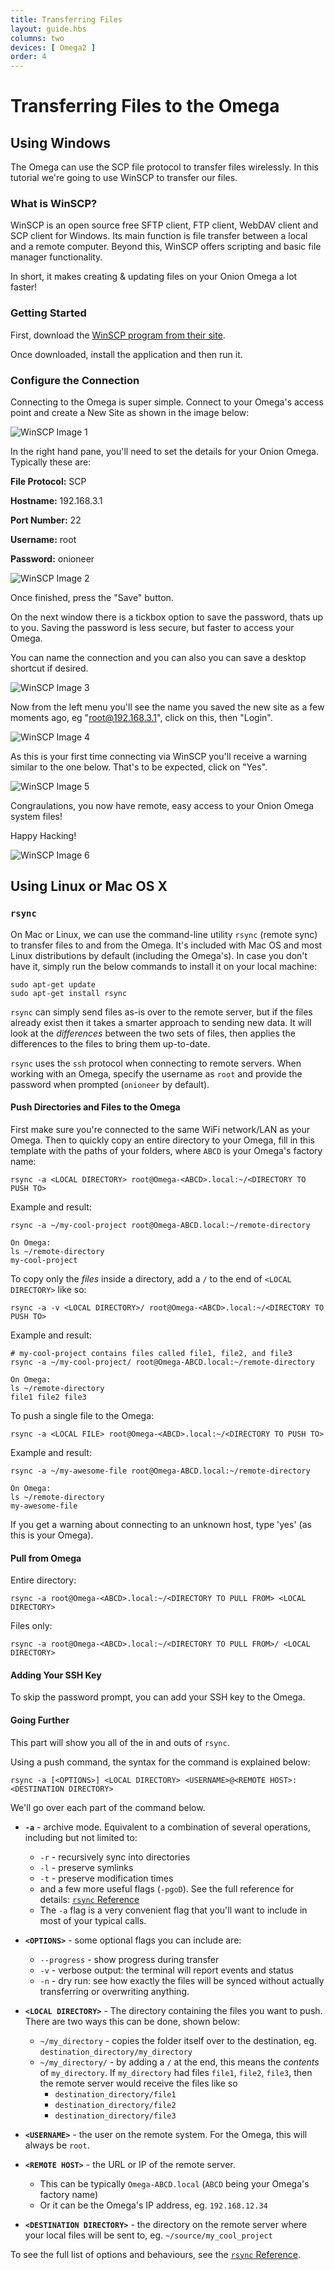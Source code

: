 ```yaml
---
title: Transferring Files
layout: guide.hbs
columns: two
devices: [ Omega2 ]
order: 4
---
```


# Transferring Files to the Omega

[//]: # (brief intro of how the Omega has it's own Filesystem and why it might be useful to be able to transfer files easily back and forth)


## Using Windows

[//]: # (step by step instructions on using WinSCP)
The Omega can use the SCP file protocol to transfer files wirelessly. In this tutorial we're going to use WinSCP to transfer our files.

[//]: # (reminder about apple's bonjour)

### What is WinSCP?

WinSCP is an open source free SFTP client, FTP client, WebDAV client and SCP client for Windows. Its main function is file transfer between a local and a remote computer. Beyond this, WinSCP offers scripting and basic file manager functionality.

In short, it makes creating & updating files on your Onion Omega a lot faster!

### Getting Started

First, download the [WinSCP program from their site](https://winscp.net/eng/download.php).  

Once downloaded, install the application and then run it.

### Configure the Connection

[//]: # (change it so the tutorial is about having the omega connected to a real wifi network)
[//]: # (have a note about how it would be different if connecting to the omega's ap)

Connecting to the Omega is super simple. Connect to your Omega's access point and create a New Site as shown in the image below:

![WinSCP Image 1](./img/onion-omega-winscp-1.png)

In the right hand pane, you'll need to set the details for your Onion Omega. Typically these are:

[//]: # (change this into a table)

**File Protocol:** SCP

**Hostname:** 192.168.3.1

**Port Number:** 22

**Username:** root

**Password:** onioneer

![WinSCP Image 2](./img/onion-omega-winscp-2.png)

Once finished, press the "Save" button.

On the next window there is a tickbox option to save the password, thats up to you. Saving the password is less secure, but faster to access your Omega.

You can name the connection and you can also you can save a desktop shortcut if desired.

![WinSCP Image 3](./img/onion-omega-winscp-3.png)

Now from the left menu you'll see the name you saved the new site as a few moments ago, eg "root@192.168.3.1", click on this, then "Login".

![WinSCP Image 4](./img/onion-omega-winscp-4.png)

As this is your first time connecting via WinSCP you'll receive a warning similar to the one below. That's to be expected, click on "Yes".

![WinSCP Image 5](./img/onion-omega-winscp-5.png)

Congraulations, you now have remote, easy access to your Onion Omega system files!

Happy Hacking!

![WinSCP Image 6](./img/onion-omega-winscp-6.png)

[//]: # (explanation of transferring files back and forth)

## Using Linux or Mac OS X

### `rsync`
[//]: # (step by step instructions on using rsync)

On Mac or Linux, we can use the command-line utility `rsync` (remote sync) to transfer files to and from the Omega. It's included with Mac OS and most Linux distributions by default (including the Omega's). In case you don't have it, simply run the below commands to install it on your local machine:

```
sudo apt-get update
sudo apt-get install rsync
```

`rsync` can simply send files as-is over to the remote server, but if the files already exist then it takes a smarter approach to sending new data. It will look at the *differences* between the two sets of files, then applies the differences to the files to bring them up-to-date.

`rsync` uses the `ssh` protocol when connecting to remote servers. When working with an Omega, specify the username as `root` and provide the password when prompted (`onioneer` by default).

#### Push Directories and Files to the Omega

First make sure you're connected to the same WiFi network/LAN as your Omega. Then to quickly copy an entire directory to your Omega, fill in this template with the paths of your folders, where `ABCD` is your Omega's factory name:

[//]: # (add <> to signify variables)

```
rsync -a <LOCAL DIRECTORY> root@Omega-<ABCD>.local:~/<DIRECTORY TO PUSH TO>
```

Example and result:

```
rsync -a ~/my-cool-project root@Omega-ABCD.local:~/remote-directory

On Omega:
ls ~/remote-directory
my-cool-project
```

To copy only the *files* inside a directory, add a `/` to the end of `<LOCAL DIRECTORY>` like so:

```
rsync -a -v <LOCAL DIRECTORY>/ root@Omega-<ABCD>.local:~/<DIRECTORY TO PUSH TO>
```

Example and result:

```
# my-cool-project contains files called file1, file2, and file3
rsync -a ~/my-cool-project/ root@Omega-ABCD.local:~/remote-directory

On Omega:
ls ~/remote-directory
file1 file2 file3
```

To push a single file to the Omega:

```
rsync -a <LOCAL FILE> root@Omega-<ABCD>.local:~/<DIRECTORY TO PUSH TO>
```

Example and result:

```
rsync -a ~/my-awesome-file root@Omega-ABCD.local:~/remote-directory

On Omega:
ls ~/remote-directory
my-awesome-file
```

If you get a warning about connecting to an unknown host, type 'yes' (as this is your Omega).

#### Pull from Omega

Entire directory:

```
rsync -a root@Omega-<ABCD>.local:~/<DIRECTORY TO PULL FROM> <LOCAL DIRECTORY>
```

Files only:

```
rsync -a root@Omega-<ABCD>.local:~/<DIRECTORY TO PULL FROM>/ <LOCAL DIRECTORY>
```

#### Adding Your SSH Key

[//]: # (Add a link to the article on adding your SSH key to the Omega later)

To skip the password prompt, you can add your SSH key to the Omega.

#### Going Further

This part will show you all of the in and outs of `rsync`.

Using a push command, the syntax for the command is explained below:

```
rsync -a [<OPTIONS>] <LOCAL DIRECTORY> <USERNAME>@<REMOTE HOST>:<DESTINATION DIRECTORY>
```

We'll go over each part of the command below.

* **`-a`** - archive mode. Equivalent to a combination of several operations, including but not limited to: 
    * `-r` - recursively sync into directories
    * `-l` - preserve symlinks
    * `-t` - preserve modification times
    * and a few more useful flags (`-pgoD`). See the full reference for details: [`rsync` Reference][rsync reference]
    * The `-a` flag is a very convenient flag that you'll want to include in most of your typical calls.
    
* **`<OPTIONS>`** - some optional flags you can include are:
    * `--progress` - show progress during transfer
    * `-v` - verbose output: the terminal will report events and status
    * `-n` - dry run: see how exactly the files will be synced without actually transferring or overwriting anything.

* **`<LOCAL DIRECTORY>`** - The directory containing the files you want to push. There are two ways this can be done, shown below:

    * `~/my_directory` - copies the folder itself over to the destination, eg. `destination_directory/my_directory`
    * `~/my_directory/` - by adding a `/` at the end, this means the *contents* of `my_directory`. If `my_directory` had files `file1`, `file2`, `file3`, then the remote server would receive the files like so
        * `destination_directory/file1`
        * `destination_directory/file2`
        * `destination_directory/file3`

* **`<USERNAME>`** - the user on the remote system. For the Omega, this will always be `root`.

* **`<REMOTE HOST>`** - the URL or IP of the remote server. 
    * This can be typically `Omega-ABCD.local` (`ABCD` being your Omega's factory name)
    * Or it can be the Omega's IP address, eg. `192.168.12.34`

* **`<DESTINATION DIRECTORY>`** - the directory on the remote server where your local files will be sent to, eg. `~/source/my_cool_project`

To see the full list of options and behaviours, see the [`rsync` Reference][rsync reference].

[//]: # (LATER: add console)

[//]: # (link defintions)

[rsync reference]: http://linuxcommand.org/man_pages/rsync1.html